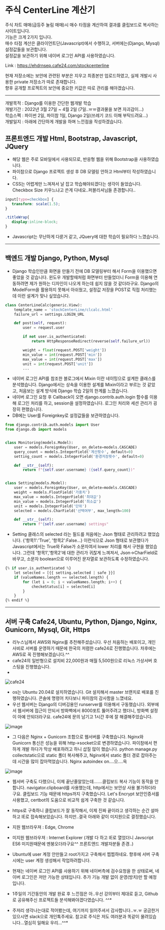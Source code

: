 # 주식 CenterLine 계산기
주식 차트 매매(급등주 눌림 매매)시 매수 타점을 계산하여 결과를 클립보드로 복사하는 사이트입니다.   
기능은 크게 2가지 입니다.   
매수 타점 계산은 클라이언트단(Javascript)에서 수행하고, 서버에는(Django, Mysql) 설정값들을 보관합니다.   
설정값을 보관하기 위해 네이버 로그인 API를 사용하였습니다.   

Link : https://ehdrnsep.cafe24.com/stockcenterline   

 현재 저장소에는 보안에 관련된 부분은 지우고 최종본만 업로드하였고, 실제 개발시 사용한 private 저장소가 따로 존재합니다.   
 향후 공개할 프로젝트의 보안에 중요한 키값은 따로 관리를 해야겠습니다.   

***

개발목적 : Django를 이용한 간단한 웹개발 학습   
개발기간 : 2022년 3월 27일 ~ 4월 2일 (7일..ㅠㅠ결과물을 보면 자괴감이...)   
학습스펙 : 파이썬 2일, 파이참 1일, Django 2일(쓰레기 코드 이해 부탁드려요...)   
개발일지 : 아래에 간단하게 개발을 하며 느낀점을 작성하겠습니다.   
   
   
   
## 프론트엔드 개발 Html, Bootstrap, Javascript, JQuery
 - 해당 웹은 주로 모바일에서 사용되므로, 반응형 웹을 위해 Bootstrap을 사용하였습니다.
 - 파이참으로 Django 프로젝트 생성 후 DB 모델링 안하고 Html부터 작성하였습니다.
 - CSS는 어렵게만 느껴져서 날 잡고 학습해야되겠다는 생각이 들었습니다. Checkbox Size 키우느냐고 쓴게 다네요..퍼블리셔님들 존경합니다..
 ```css
 input[type=checkbox] {
    transform: scale(1.5);
}

.titleWrap{
    display:inline-block;
}
 ```
 - Javascript는 무난하게 다룬거 같고, JQuery에 대한 학습이 필요하다 느꼈습니다.

***

##  백엔드 개발 Django, Python, Mysql
 - Django 학습인만큼 화면을 만들기 전에 DB 모델링부터 해서 Form을 이용했으면 좋았을 것 같습니다. 윈도우 개발할때처럼 화면부터 만들었더니 Form을 이용해 연동하려면 제가 원하는 디자인이 나오게 하는데 쉽지 않을 것 같더라구요. Django의 ModelForm을 활용하지 못해서 아쉬웠고, 설정값 저장을 POST로 직접 처리했는데 이런 설계가 맞나 싶었습니다.   
```python
class CenterLineCalc(generic.View):
    template_name = 'stockCenterLine/clcalc.html'
    failure_url = settings.LOGIN_URL

    def post(self, request):
        user = request.user

        if not user.is_authenticated:
            return HttpResponseRedirect(reverse(self.failure_url))

        weight = float(request.POST['weight'])
        min_value = int(request.POST['min'])
        max_value = int(request.POST['max'])
        unit = int(request.POST['unit'])
        ...
```
 - 네이버 로그인 API를 참조한 블로그에서 Mixin 이란 네이밍으로 설계한 클래스를 분석했습니다. Django에서는 상속을 이용한 설계를 Mixin이라고 부르는 것 같았고, 처음보는 설계 방식에 Django 학습 2일의 한계를 느꼈습니다.
 - 네이버 로그인 요청 후 Callback이 오면 django.contrib.auth.login 함수를 이용해 로그인 처리를 하고, session을 설정하였습니다. 로그인 처리와 세션 관리가 굉장히 편했습니다.
 - DB에는 User를 Foreignkey로 설정값들을 보관하였습니다.
```python
from django.contrib.auth.models import User
from django.db import models


class Monitoring(models.Model):
    user = models.ForeignKey(User, on_delete=models.CASCADE)
    query_count = models.IntegerField('계산횟수', default=0)
    setting_count = models.IntegerField('환경저장횟수', default=0)

    def __str__(self):
        return f"{self.user.username} ({self.query_count})"


class Setting(models.Model):
    user = models.ForeignKey(User, on_delete=models.CASCADE)
    weight = models.FloatField('가중치')
    max_value = models.IntegerField('최대값')
    min_value = models.IntegerField('최소값')
    unit = models.IntegerField('단위')
    selected = models.CharField('선택여부', max_length=100)

    def __str__(self):
        return f"{self.user.username} settings"
```
 - Setting 클래스의 selected 라는 필드를 처음에는 Json 형태로 관리하려고 했었습니다. {'항목1':'True', '항목2':False...} 이런식으로 Json 형태로 보관했다가 Javascript에서는 True와 False가 소문자여서 lower 처리를 해서 구현을 했었습니다. 그런데 '항목1','항목2'에 대한 관리가 귀찮게 느껴져서, Json->CharField로 바꾸고, 소문자 boolean으로 이루어진  문자열로 보관하도록 수정하였습니다.
```python
{% if user.is_authenticated %}
    let selected = [{{ setting.selected | safe }}]
    if (valueNames.length == selected.length) {
        for (let i = 0; i < valueNames.length; i++) {
            checkeStatus[i] = selected[i]
        }
    }
{% endif %}
```

***

## 서버 구축 Cafe24, Ubuntu, Python, Django, Nginx, Gunicorn, Mysql, Git, Https
 - 리누스님께서 AWS와 Nginx를 추천해주셨습니다. 우선 처음하는 배포이고, 개인 사비로 서버를 운영하기 때문에 한국의 저렴한 cafe24로 진행했습니다. 차후에는 AWS로 꼭 진행해보겠습니다.^^
 - cafe24의 일반형으로 설치비 22,000원과 매월 5,500원으로 리눅스 가상서버 호스팅을 진행했습니다.   
 - 
 ![cafe24](https://user-images.githubusercontent.com/66984636/161368147-36507752-0b1c-4fdf-befa-8d5472e6e892.png)

 - os는 Ubuntu 20.04로 설치하였습니다. Git 설치해서 master 브랜치로 배포를 진행하였습니다. 콘솔에 명령어 치다보니 파이참의 감사함을 느꼈네요.
 - 우선 웹서버는 Django의 디버깅용인 runserver를 이용해서 구동했습니다. 외부에서 웹서버에 접근이 안되서 방화벽에서 8000포트 뚫어주려고 했더니, 방화벽 설정이 아예 안되더라구요. cafe24에 문의 남기고 1시간 후에 잘 해결해주었습니다. 
 
 
 ![image](https://user-images.githubusercontent.com/66984636/161368592-7a1a3466-4f4c-4268-9984-f7b54b0b5a5a.png)

 
 
 - 그 다음은 Nginx + Gunicorn 조합으로 웹서버를 구축했습니다. Nginx와 Gunicorn 통신은 성능을 위해 http->socket으로 변경하였습니다. 파이참에서 편하게 개발 하다가 막상 배포하려고 하니 삽질 많이 했습니다. python manage.py collectstatic으로 static 폴더 복사해주고, Nginx에서 static 폴더 경로 잡아주는데 시간을 많이 잡아먹었습니다. Nginx autoindex on....으....윽   
 
![image](https://user-images.githubusercontent.com/66984636/161368670-0abb017a-29e0-4f71-83e1-eb9f234e46cc.png)


 - 웹서버 구축도 다했으니, 이제 끝난줄알았는데.......클립보드 복사 기능이 동작을 안합니다. navigator.clipboard를 사용했는데, http에서는 보안상 사용 불가하더라구요. 클립보드 기능 때문에 https까지 구축했습니다. Let's Encrypt 보안인증서를 사용했고, certbot의 도움으로 비교적 쉽게 구축한 것 같습니다.
 - https로 구축하니 클립보드가 잘 동작해서, 이제 진짜 끝이라고 생각하는 순간 설마하고 IE로 접속해보았습니다. 하지만..결국 아래와 같이 미지원으로 결정했습니다.

 - 지원 웹브라우져 : Edge, Chrome
 - 미지원 웹브라우져 : Internet Explorer (개발 다 하고 IE로 열었더니 Javscript ES6 미지원때문에 멘붕오더라구요^^ 프론트앤드 개발자분들 존경..)

 - Ubuntu에 user 계정 안만들고 root가지고 구축해서 찝찝하네요. 향후에 서버 구축시에는 user 계정 생성해서 작업하려합니다.
 - 현재는 네이버 로그인 API를 사용하기 위해 네이버측에 검수요청을 한 상태로써, 네이버 로그인은 저만 가능한 상태입니다. 추가 기능 개발 없이 운영(방치)만 할 예정입니다.
 - 1주일의 기간동안의 개발 완료 후 느낀점은 아..우선 강의부터 제대로 듣고, Github로 공유해주신 프로젝트들 분석해봐야겠다였습니다. ^^*
 - 주저리 생각나는대로 적어봤는데, 여기까지 읽어주셔서 감사합니다..ㅠ.ㅠ 궁금한거 있으시면 slack으로 개인톡주세요. 참고로 주식은 저도 여러분과 똑같이 물려있습니다...열심히 일해요 우리...^^*


